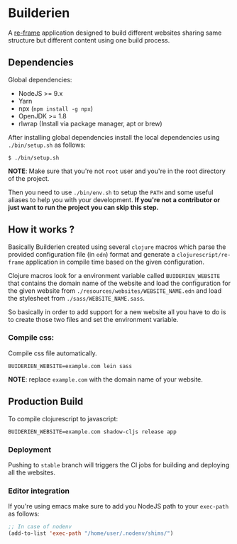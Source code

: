 # Builderien

A [re-frame](https://github.com/Day8/re-frame) application designed to build different websites sharing same structure
but different content using one build process.

## Dependencies
Global dependencies:

* NodeJS >= 9.x
* Yarn
* npx (`npm install -g npx`)
* OpenJDK >= 1.8
* rlwrap (Install via package manager, apt or brew)

After installing global dependencies install the local dependencies using `./bin/setup.sh`  as follows:

```
$ ./bin/setup.sh
```

**NOTE**: Make sure that you're not `root` user and you're in the root directory of the project.

Then you need to use `./bin/env.sh` to setup the `PATH` and some useful aliases to help you with your
development. **If you're not a contributor or just want to run the project you can skip this step.**

## How it works ?
Basically Builderien created using several `clojure` macros which parse the provided configuration file (in `edn`)
format and generate a  `clojurescript/re-frame` application in compile time based on the given configuration.

Clojure macros look for a environment variable called `BUIDERIEN_WEBSITE` that contains the domain name of the website
and load the configuration for the given website from `./resources/websites/WEBSITE_NAME.edn` and load the stylesheet
from `./sass/WEBSITE_NAME.sass`.

So basically in order to add support for a new website all you have to do is to create those two files and set the environment variable.

### Compile css:

Compile css file automatically.

```
BUIDERIEN_WEBSITE=example.com lein sass
```

**NOTE**: replace `example.com` with the domain name of your website.

## Production Build

To compile clojurescript to javascript:

```
BUIDERIEN_WEBSITE=example.com shadow-cljs release app
```

### Deployment
Pushing to `stable` branch will triggers the CI jobs for building and deploying all the websites.

### Editor integration

If you're using emacs make sure to add you NodeJS path to your `exec-path` as follows:


```lisp
;; In case of nodenv
(add-to-list 'exec-path "/home/user/.nodenv/shims/")
```
